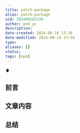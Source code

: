 ```yaml
---
title: patch-package
alias: patch-package
uid: 202408162330
author: ped_yc
description: 
date-created: 2024-08-16 23:30
date-modified: 2024-09-14 23:54
type: 
aliases: []
status: 
tags: [npm]
---
```


⬆

## 前言

## 文章内容

## 总结
